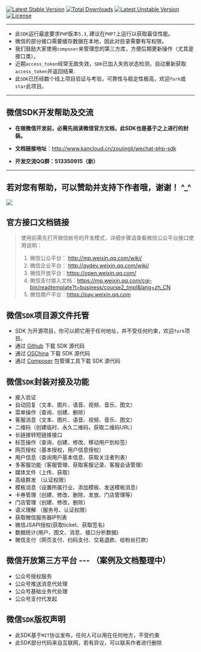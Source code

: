 [![Latest Stable Version](https://poser.pugx.org/zoujingli/wechat-php-sdk/v/stable)](https://packagist.org/packages/zoujingli/wechat-php-sdk)
[![Total Downloads](https://poser.pugx.org/zoujingli/wechat-php-sdk/downloads)](https://packagist.org/packages/zoujingli/wechat-php-sdk)
[![Latest Unstable Version](https://poser.pugx.org/zoujingli/wechat-php-sdk/v/unstable)](https://packagist.org/packages/zoujingli/wechat-php-sdk)
[![License](https://poser.pugx.org/zoujingli/wechat-php-sdk/license)](https://packagist.org/packages/zoujingli/wechat-php-sdk)

---

* 此`SDK`运行最底要求`PHP`版本`5.3`, 建议在`PHP7`上运行以获取最佳性能。
* 微信的部分接口需要缓存数据在本地，因此对目录需要有写权限。
* 我们鼓励大家使用`composer`来管理您的第三方库，方便后期更新操作（尤其是接口类）。
* 近期`access_token`经常无故失效，`SDK`已加入失败状态检测，自动重新获取`access_token`并返回结果.
* 此`SDK`已历经数个线上项目验证与考验，可靠性与稳定性极高，欢迎`fork`或`star`此项目。

---

**微信SDK开发帮助及交流**
--
* **在做微信开发前，必需先阅读微信官方文档，此SDK也是基于之上进行的封装。**
* **文档链接地址**：http://www.kancloud.cn/zoujingli/wechat-php-sdk

* **开发交流QQ群：513350915（新）**
---


**若对您有帮助，可以赞助并支持下作者哦，谢谢！ ^_^**
--
![](https://git.kancloud.cn/repos/zoujingli/wechat-php-sdk/raw/master/image/%E8%B5%9E%E5%8A%A9.png?access-token=49255b63935edafaf42aec9376136528)


**官方接口文档链接**
--
>使用前需先打开微信帐号的开发模式，详细步骤请查看微信公众平台接口使用说明：  
>1. 微信公众平台： http://mp.weixin.qq.com/wiki/
>2. 微信企业平台： http://qydev.weixin.qq.com/wiki/
>3. 微信开放平台：https://open.weixin.qq.com/
>4. 微信支付接入文档：https://mp.weixin.qq.com/cgi-bin/readtemplate?t=business/course2_tmpl&lang=zh_CN
>5. 微信商户平台：https://pay.weixin.qq.com

**微信`SDK`项目源文件托管**
--
* SDK 为开源项目，你可以把它用于任何地址，并不受任何约束，欢迎`fork`项目。
* 通过 [Github](https://github.com/zoujingli/wechat-php-sdk) 下载 SDK 源代码
* 通过 [OSChina](http://git.oschina.net/zoujingli/wechat-php-sdk) 下载 SDK 源代码
* 通过 [Composer](https://getcomposer.org) 包管理工具下载 SDK 源代码

**微信`SDK`封装对接及功能**
--
* 接入验证
* 自动回复（文本、图片、语音、视频、音乐、图文） 
* 菜单操作（查询、创建、删除） 
* 客服消息（文本、图片、语音、视频、音乐、图文）
* 二维码（创建临时、永久二维码，获取二维码URL）
* 长链接转短链接接口 
* 标签操作（查询、创建、修改、移动用户到标签）
* 网页授权（基本授权，用户信息授权） 
* 用户信息（查询用户基本信息、获取关注者列表）
* 多客服功能（客服管理、获取客服记录、客服会话管理） 
* 媒体文件（上传、获取）
* 高级群发 （认证权限）
* 模板消息（设置所属行业、添加模板、发送模板消息） 
* 卡券管理（创建、修改、删除、发放、门店管理等）
* 门店管理（创建、修改，删除）
* 语义理解 （服务号、认证权限）
* 获取微信服务器IP列表 
* 微信JSAPI授权(获取ticket、获取签名) 
* 数据统计(用户、图文、消息、接口分析数据) 
* 微信支付（网页支付、扫码支付、交易退款、给粉丝打款）


**微信开放第三方平台** ---  （案例及文档整理中）
--
* 公众号授权服务
* 公众号推送消息代处理
* 公众号基础业务代处理
* 公众号支付代发起

**微信`SDK`版权声明**
--
* 此SDK基于`MIT`协议发布，任何人可以用在任何地方，不受约束
* 此SDK部分代码来自互联网，若有异议，可以联系作者进行删除


